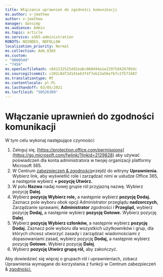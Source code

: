 ```yaml
---
title: Włączanie uprawnień do zgodności komunikacji
ms.author: v-jmathew
author: v-jmathew
manager: dansimp
ms.audience: Admin
ms.topic: article
ms.service: o365-administration
ROBOTS: NOINDEX, NOFOLLOW
localization_priority: Normal
ms.collection: Adm_O365
ms.custom:
- "9000549"
- "7456"
ms.openlocfilehash: c841232525dd2eabc068494a1e22975d428705dc
ms.sourcegitcommit: c202c0df2d141e63f4f7eb13a56efbfc2f57348f
ms.translationtype: MT
ms.contentlocale: pl-PL
ms.lasthandoff: 03/05/2021
ms.locfileid: "50526309"
---
```

# <a name="enable-permissions-for-communication-compliance"></a>Włączanie uprawnień do zgodności komunikacji

W tym celu wykonaj następujące czynności:

1. Zaloguj się, [https://protection.office.com/permissions](https://go.microsoft.com/fwlink/?linkid=2129828) aby używać poświadczeń dla konta administratora w twojej organizacji platformy Microsoft 365.
2. W Centrum [zabezpieczeń & zgodności](https://go.microsoft.com/fwlink/?linkid=2101341)przejdź do witryny **Uprawnienia.** Wybierz link, aby wyświetlić role i zarządzać nimi w usłudze Office 365, a następnie wybierz **\+ pozycję Utwórz.**
3. W polu **Nazwa** nadaj nowej grupie ról przyjazną nazwę. Wybierz pozycję **Dalej**.
4. Wybierz **pozycję Wybierz role,** a następnie wybierz **pozycję Dodaj.** Zaznacz pole wyboru obok opcji Administrator przeglądu **nadzorczych,** Zarządzanie sprawami, **Administrator** zgodności i **Przegląd,** wybierz pozycję **Dodaj,** a następnie wybierz **pozycję Gotowe.** Wybierz pozycję **Dalej**.
5. Wybierz **pozycję Wybierz członków,** a następnie wybierz **pozycję Dodaj.** Zaznacz pole wyboru dla wszystkich użytkowników i grup, dla których chcesz utworzyć zasady i zarządzać wiadomościami z dopasowaniami zasad, wybierz pozycję **Dodaj,** a następnie wybierz pozycję **Gotowe.** Wybierz pozycję **Dalej**.
6. Wybierz **pozycję Utwórz grupę ról,** aby zakończyć.

Aby dowiedzieć się więcej o grupach ról i uprawnieniach, zobacz Uprawnienia wymagane do korzystania z funkcji w Centrum zabezpieczeń & [zgodności.](https://go.microsoft.com/fwlink/?linkid=2114184)
